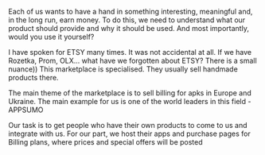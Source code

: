 Each of us wants to have a hand in something interesting, meaningful and, in the long run, earn money. To do this, we need to understand what our product should provide and why it should be used. And most importantly, would you use it yourself?

I have spoken for ETSY many times. It was not accidental at all. If we have Rozetka, Prom, OLX... what have we forgotten about ETSY? There is a small nuance)) This marketplace is specialised. They usually sell handmade products there.

The main theme of the marketplace is to sell billing for apks in Europe and Ukraine. The main example for us is one of the world leaders in this field - APPSUMO

Our task is to get people who have their own products to come to us and integrate with us. For our part, we host their apps and purchase pages for Billing plans, where prices and special offers will be posted